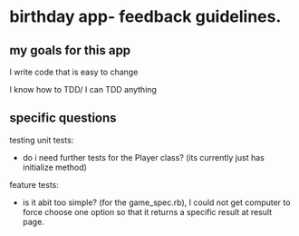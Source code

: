 # birthday app- feedback guidelines.

## my goals for this app

I write code that is easy to change

I know how to TDD/ I can TDD anything




## specific questions 
testing
unit tests:
- do i need further tests for the Player class? (its currently just has initialize method)

feature tests:
- is it abit too simple? (for the game_spec.rb), I could not get computer to force choose one option so that it returns a specific result at result page. 



